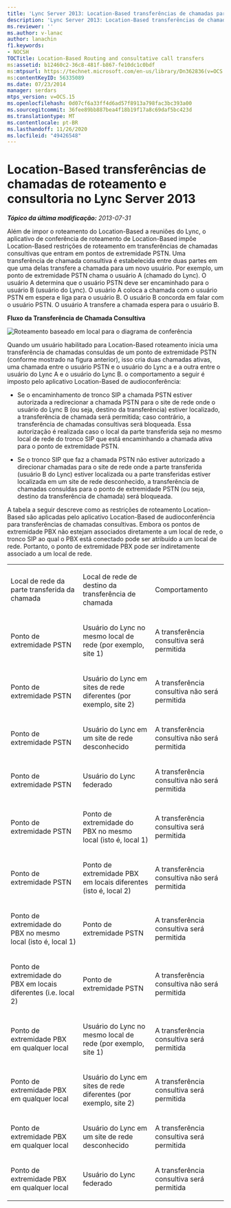 ```yaml
---
title: 'Lync Server 2013: Location-Based transferências de chamadas para roteamento e consultoria'
description: 'Lync Server 2013: Location-Based transferências de chamadas de roteamento e consultoria.'
ms.reviewer: ''
ms.author: v-lanac
author: lanachin
f1.keywords:
- NOCSH
TOCTitle: Location-Based Routing and consultative call transfers
ms:assetid: b12460c2-36c8-481f-b867-fe10dc1c0bdf
ms:mtpsurl: https://technet.microsoft.com/en-us/library/Dn362836(v=OCS.15)
ms:contentKeyID: 56335089
ms.date: 07/23/2014
manager: serdars
mtps_version: v=OCS.15
ms.openlocfilehash: 0d07cf6a33ff4d6ad57f8913a798fac3bc393a00
ms.sourcegitcommit: 36fee89bb887bea4f18b19f17a8c69daf5bc423d
ms.translationtype: MT
ms.contentlocale: pt-BR
ms.lasthandoff: 11/26/2020
ms.locfileid: "49426548"
---
```

# <a name="location-based-routing-and-consultative-call-transfers-in-lync-server-2013"></a>Location-Based transferências de chamadas de roteamento e consultoria no Lync Server 2013

<div data-xmlns="http://www.w3.org/1999/xhtml">

<div class="topic" data-xmlns="http://www.w3.org/1999/xhtml" data-msxsl="urn:schemas-microsoft-com:xslt" data-cs="https://msdn.microsoft.com/">

<div data-asp="https://msdn2.microsoft.com/asp">



</div>

<div id="mainSection">

<div id="mainBody">

<span> </span>

_**Tópico da última modificação:** 2013-07-31_

Além de impor o roteamento do Location-Based a reuniões do Lync, o aplicativo de conferência de roteamento de Location-Based impõe Location-Based restrições de roteamento em transferências de chamadas consultivas que entram em pontos de extremidade PSTN. Uma transferência de chamada consultiva é estabelecida entre duas partes em que uma delas transfere a chamada para um novo usuário. Por exemplo, um ponto de extremidade PSTN chama o usuário A (chamado do Lync). O usuário A determina que o usuário PSTN deve ser encaminhado para o usuário B (usuário do Lync). O usuário A coloca a chamada com o usuário PSTN em espera e liga para o usuário B. O usuário B concorda em falar com o usuário PSTN. O usuário A transfere a chamada espera para o usuário B.

**Fluxo da Transferência de Chamada Consultiva**

![Roteamento baseado em local para o diagrama de conferência](images/Dn362836.e4d43d6f-23d2-49c9-b12b-15248a743f92(OCS.15).jpg "Roteamento baseado em local para o diagrama de conferência")

Quando um usuário habilitado para Location-Based roteamento inicia uma transferência de chamadas consuldas de um ponto de extremidade PSTN (conforme mostrado na figura anterior), isso cria duas chamadas ativas, uma chamada entre o usuário PSTN e o usuário do Lync a e a outra entre o usuário do Lync A e o usuário do Lync B. o comportamento a seguir é imposto pelo aplicativo Location-Based de audioconferência:

  - Se o encaminhamento de tronco SIP a chamada PSTN estiver autorizada a redirecionar a chamada PSTN para o site de rede onde o usuário do Lync B (ou seja, destino da transferência) estiver localizado, a transferência de chamada será permitida; caso contrário, a transferência de chamadas consultivas será bloqueada. Essa autorização é realizada caso o local da parte transferida seja no mesmo local de rede do tronco SIP que está encaminhando a chamada ativa para o ponto de extremidade PSTN.

  - Se o tronco SIP que faz a chamada PSTN não estiver autorizado a direcionar chamadas para o site de rede onde a parte transferida (usuário B do Lync) estiver localizada ou a parte transferidas estiver localizada em um site de rede desconhecido, a transferência de chamadas consuldas para o ponto de extremidade PSTN (ou seja, destino da transferência de chamada) será bloqueada.

A tabela a seguir descreve como as restrições de roteamento Location-Based são aplicadas pelo aplicativo Location-Based de audioconferência para transferências de chamadas consultivas. Embora os pontos de extremidade PBX não estejam associados diretamente a um local de rede, o tronco SIP ao qual o PBX está conectado pode ser atribuído a um local de rede. Portanto, o ponto de extremidade PBX pode ser indiretamente associado a um local de rede.


<table>
<colgroup>
<col style="width: 33%" />
<col style="width: 33%" />
<col style="width: 33%" />
</colgroup>
<tbody>
<tr class="odd">
<td><p>Local de rede da parte transferida da chamada</p></td>
<td><p>Local de rede de destino da transferência de chamada</p></td>
<td><p>Comportamento</p></td>
</tr>
<tr class="even">
<td><p>Ponto de extremidade PSTN</p></td>
<td><p>Usuário do Lync no mesmo local de rede (por exemplo, site 1)</p></td>
<td><p>A transferência consultiva será permitida</p></td>
</tr>
<tr class="odd">
<td><p>Ponto de extremidade PSTN</p></td>
<td><p>Usuário do Lync em sites de rede diferentes (por exemplo, site 2)</p></td>
<td><p>A transferência consultiva não será permitida</p></td>
</tr>
<tr class="even">
<td><p>Ponto de extremidade PSTN</p></td>
<td><p>Usuário do Lync em um site de rede desconhecido</p></td>
<td><p>A transferência consultiva não será permitida</p></td>
</tr>
<tr class="odd">
<td><p>Ponto de extremidade PSTN</p></td>
<td><p>Usuário do Lync federado</p></td>
<td><p>A transferência consultiva não será permitida</p></td>
</tr>
<tr class="even">
<td><p>Ponto de extremidade PSTN</p></td>
<td><p>Ponto de extremidade do PBX no mesmo local (isto é, local 1)</p></td>
<td><p>A transferência consultiva será permitida</p></td>
</tr>
<tr class="odd">
<td><p>Ponto de extremidade PSTN</p></td>
<td><p>Ponto de extremidade PBX em locais diferentes (isto é, local 2)</p></td>
<td><p>A transferência consultiva não será permitida</p></td>
</tr>
<tr class="even">
<td><p>Ponto de extremidade do PBX no mesmo local (isto é, local 1)</p></td>
<td><p>Ponto de extremidade PSTN</p></td>
<td><p>A transferência consultiva será permitida</p></td>
</tr>
<tr class="odd">
<td><p>Ponto de extremidade do PBX em locais diferentes (i.e. local 2)</p></td>
<td><p>Ponto de extremidade PSTN</p></td>
<td><p>A transferência consultiva não será permitida</p></td>
</tr>
<tr class="even">
<td><p>Ponto de extremidade PBX em qualquer local</p></td>
<td><p>Usuário do Lync no mesmo local de rede (por exemplo, site 1)</p></td>
<td><p>A transferência consultiva será permitida</p></td>
</tr>
<tr class="odd">
<td><p>Ponto de extremidade PBX em qualquer local</p></td>
<td><p>Usuário do Lync em sites de rede diferentes (por exemplo, site 2)</p></td>
<td><p>A transferência consultiva será permitida</p></td>
</tr>
<tr class="even">
<td><p>Ponto de extremidade PBX em qualquer local</p></td>
<td><p>Usuário do Lync em um site de rede desconhecido</p></td>
<td><p>A transferência consultiva será permitida</p></td>
</tr>
<tr class="odd">
<td><p>Ponto de extremidade PBX em qualquer local</p></td>
<td><p>Usuário do Lync federado</p></td>
<td><p>A transferência consultiva será permitida</p></td>
</tr>
</tbody>
</table>


</div>

<span> </span>

</div>

</div>

</div>

